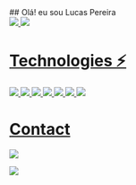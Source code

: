<html>
<head>
  <link reel="stylesheet" href="style.css">
</head>

<body>
## Olá! eu sou Lucas Pereira
<div>
<span>
  <a href="https://github.com/Luc45-Pereira">
  <img heigth="180em" src="https://github-readme-stats.vercel.app/api?username=Luc45-Pereira&show_icons=true&theme=dracula&include_all_commits=true&count_private=true"/>
  <img heigth="180em" src="https://github-readme-stats.vercel.app/api/top-langs/?username=Luc45-Pereira&layout=compact&langs_count=16&theme=dracula"/>
</span>
  <h1>Technologies ⚡</h1>
<span>
  
     
  <img heigth="1em" src="https://img.shields.io/badge/CSS3-1572B6?style=for-the-badge&logo=css3&logoColor=white"/> 
  <img heigth="1em" src="https://img.shields.io/badge/Python-14354C?style=for-the-badge&logo=python&logoColor=white"/> 
  <img heigth="1em" src="https://img.shields.io/badge/PHP-777BB4?style=for-the-badge&logo=php&logoColor=white"/>
   <img heigth="1em" src="https://img.shields.io/badge/MySQL-00000F?style=for-the-badge&logo=mysql&logoColor=white"/>
  <img heigth="1em" src="https://img.shields.io/badge/JavaScript-F7DF1E?style=for-the-badge&logo=javascript&logoColor=black"/>
  <img heigth="1em" src="https://img.shields.io/badge/C%23-239120?style=for-the-badge&logo=c-sharp&logoColor=white"/>
  <img heigth="1em" src="https://img.shields.io/badge/Bootstrap-563D7C?style=for-the-badge&logo=bootstrap&logoColor=white"/>
</span>
  <h1>Contact</h1> 

  <div id="icon-prog"> <img src="https://user-images.githubusercontent.com/88951189/144935899-e564fa8a-69b0-491b-b6ad-d15ac87956e9.png"> </div>
  
<div>
  
  <a href="https://www.linkedin.com/in/lucas-pereira-de-lima-22b2391a8"><img class="contacts" heigth="1em" src="https://img.shields.io/badge/LinkedIn-0077B5?style=for-the-badge&logo=linkedin&logoColor=white"/></a>
  
</div>
</div>
</body>
  </html>
